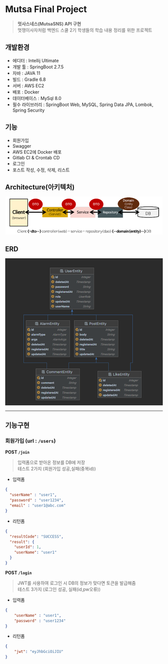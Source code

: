 # Mutsa Final Project
> **멋사스네스(MutsaSNS) API 구현** <br>
> 멋쟁이사자처럼 백엔드 스쿨 2기 학생들의 학습 내용 정리를 위한 프로젝트

## 개발환경
- 에디터 : Intellij Ultimate
- 개발 툴 : SpringBoot 2.7.5
- 자바 : JAVA 11
- 빌드 : Gradle 6.8
- 서버 : AWS EC2
- 배포 : Docker
- 데이터베이스 : MySql 8.0
- 필수 라이브러리 : SpringBoot Web, MySQL, Spring Data JPA, Lombok, Spring Security

## 기능
- 회원가입
- Swagger
- AWS EC2에 Docker 배포
- Gitlab CI & Crontab CD
- 로그인 
- 포스트 작성, 수정, 삭제, 리스트

## Architecture(아키텍처)
![img.png](img.png)

## ERD
![img_1.png](img_1.png)

---

## 기능구현
### 회원가입 (url : `/users`)
**POST `/join`**
> 입력폼으로 받아온 정보를 DB에 저장   
> 테스트 2가지 (회원가입 성공,실패(중복id))
* 입력폼
```json
{
  "userName" : "user1",
  "password" : "user1234",
  "email" : "user1@abc.com"
}
```
* 리턴폼
```json
{
  "resultCode": "SUCCESS",
  "result": {
    "userId": 1,
    "userName": "user1"
  }
}
```
**POST `/login`**
> JWT를 사용하여 로그인 시 DB의 정보가 맞다면 토큰을 발급해줌    
> 테스트 3가지 (로그인 성공, 실패(id,pw오류))
* 입력폼
```json
{
	"userName" : "user1",
	"password" : "user1234"
}
```
* 리턴폼
```json
{
    "jwt": "eyJhbGciOiJIU"
}
```